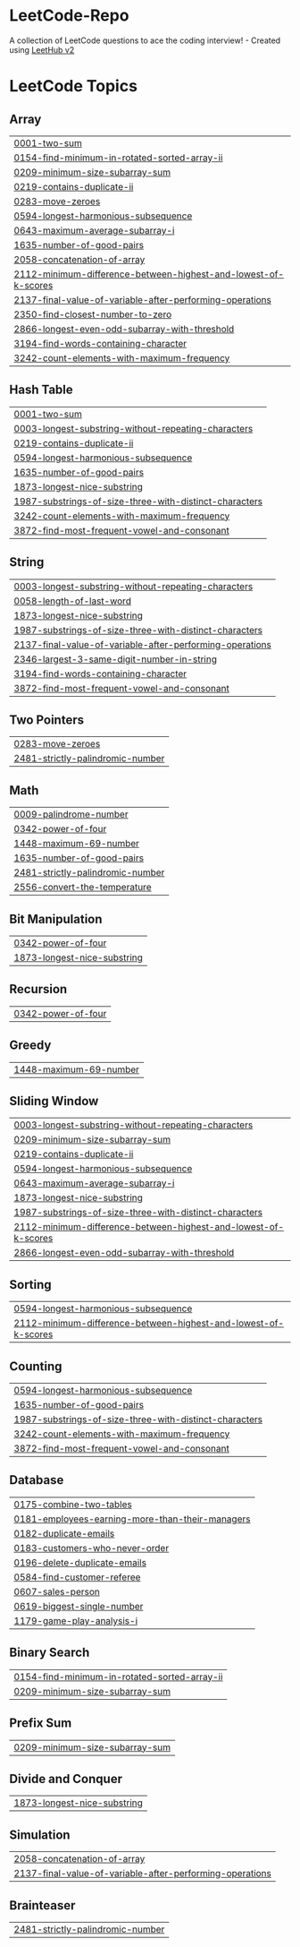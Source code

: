 # LeetCode-Repo
A collection of LeetCode questions to ace the coding interview! - Created using [LeetHub v2](https://github.com/arunbhardwaj/LeetHub-2.0)

<!---LeetCode Topics Start-->
# LeetCode Topics
## Array
|  |
| ------- |
| [0001-two-sum](https://github.com/NafihMT/LeetCode-Repo/tree/master/0001-two-sum) |
| [0154-find-minimum-in-rotated-sorted-array-ii](https://github.com/NafihMT/LeetCode-Repo/tree/master/0154-find-minimum-in-rotated-sorted-array-ii) |
| [0209-minimum-size-subarray-sum](https://github.com/NafihMT/LeetCode-Repo/tree/master/0209-minimum-size-subarray-sum) |
| [0219-contains-duplicate-ii](https://github.com/NafihMT/LeetCode-Repo/tree/master/0219-contains-duplicate-ii) |
| [0283-move-zeroes](https://github.com/NafihMT/LeetCode-Repo/tree/master/0283-move-zeroes) |
| [0594-longest-harmonious-subsequence](https://github.com/NafihMT/LeetCode-Repo/tree/master/0594-longest-harmonious-subsequence) |
| [0643-maximum-average-subarray-i](https://github.com/NafihMT/LeetCode-Repo/tree/master/0643-maximum-average-subarray-i) |
| [1635-number-of-good-pairs](https://github.com/NafihMT/LeetCode-Repo/tree/master/1635-number-of-good-pairs) |
| [2058-concatenation-of-array](https://github.com/NafihMT/LeetCode-Repo/tree/master/2058-concatenation-of-array) |
| [2112-minimum-difference-between-highest-and-lowest-of-k-scores](https://github.com/NafihMT/LeetCode-Repo/tree/master/2112-minimum-difference-between-highest-and-lowest-of-k-scores) |
| [2137-final-value-of-variable-after-performing-operations](https://github.com/NafihMT/LeetCode-Repo/tree/master/2137-final-value-of-variable-after-performing-operations) |
| [2350-find-closest-number-to-zero](https://github.com/NafihMT/LeetCode-Repo/tree/master/2350-find-closest-number-to-zero) |
| [2866-longest-even-odd-subarray-with-threshold](https://github.com/NafihMT/LeetCode-Repo/tree/master/2866-longest-even-odd-subarray-with-threshold) |
| [3194-find-words-containing-character](https://github.com/NafihMT/LeetCode-Repo/tree/master/3194-find-words-containing-character) |
| [3242-count-elements-with-maximum-frequency](https://github.com/NafihMT/LeetCode-Repo/tree/master/3242-count-elements-with-maximum-frequency) |
## Hash Table
|  |
| ------- |
| [0001-two-sum](https://github.com/NafihMT/LeetCode-Repo/tree/master/0001-two-sum) |
| [0003-longest-substring-without-repeating-characters](https://github.com/NafihMT/LeetCode-Repo/tree/master/0003-longest-substring-without-repeating-characters) |
| [0219-contains-duplicate-ii](https://github.com/NafihMT/LeetCode-Repo/tree/master/0219-contains-duplicate-ii) |
| [0594-longest-harmonious-subsequence](https://github.com/NafihMT/LeetCode-Repo/tree/master/0594-longest-harmonious-subsequence) |
| [1635-number-of-good-pairs](https://github.com/NafihMT/LeetCode-Repo/tree/master/1635-number-of-good-pairs) |
| [1873-longest-nice-substring](https://github.com/NafihMT/LeetCode-Repo/tree/master/1873-longest-nice-substring) |
| [1987-substrings-of-size-three-with-distinct-characters](https://github.com/NafihMT/LeetCode-Repo/tree/master/1987-substrings-of-size-three-with-distinct-characters) |
| [3242-count-elements-with-maximum-frequency](https://github.com/NafihMT/LeetCode-Repo/tree/master/3242-count-elements-with-maximum-frequency) |
| [3872-find-most-frequent-vowel-and-consonant](https://github.com/NafihMT/LeetCode-Repo/tree/master/3872-find-most-frequent-vowel-and-consonant) |
## String
|  |
| ------- |
| [0003-longest-substring-without-repeating-characters](https://github.com/NafihMT/LeetCode-Repo/tree/master/0003-longest-substring-without-repeating-characters) |
| [0058-length-of-last-word](https://github.com/NafihMT/LeetCode-Repo/tree/master/0058-length-of-last-word) |
| [1873-longest-nice-substring](https://github.com/NafihMT/LeetCode-Repo/tree/master/1873-longest-nice-substring) |
| [1987-substrings-of-size-three-with-distinct-characters](https://github.com/NafihMT/LeetCode-Repo/tree/master/1987-substrings-of-size-three-with-distinct-characters) |
| [2137-final-value-of-variable-after-performing-operations](https://github.com/NafihMT/LeetCode-Repo/tree/master/2137-final-value-of-variable-after-performing-operations) |
| [2346-largest-3-same-digit-number-in-string](https://github.com/NafihMT/LeetCode-Repo/tree/master/2346-largest-3-same-digit-number-in-string) |
| [3194-find-words-containing-character](https://github.com/NafihMT/LeetCode-Repo/tree/master/3194-find-words-containing-character) |
| [3872-find-most-frequent-vowel-and-consonant](https://github.com/NafihMT/LeetCode-Repo/tree/master/3872-find-most-frequent-vowel-and-consonant) |
## Two Pointers
|  |
| ------- |
| [0283-move-zeroes](https://github.com/NafihMT/LeetCode-Repo/tree/master/0283-move-zeroes) |
| [2481-strictly-palindromic-number](https://github.com/NafihMT/LeetCode-Repo/tree/master/2481-strictly-palindromic-number) |
## Math
|  |
| ------- |
| [0009-palindrome-number](https://github.com/NafihMT/LeetCode-Repo/tree/master/0009-palindrome-number) |
| [0342-power-of-four](https://github.com/NafihMT/LeetCode-Repo/tree/master/0342-power-of-four) |
| [1448-maximum-69-number](https://github.com/NafihMT/LeetCode-Repo/tree/master/1448-maximum-69-number) |
| [1635-number-of-good-pairs](https://github.com/NafihMT/LeetCode-Repo/tree/master/1635-number-of-good-pairs) |
| [2481-strictly-palindromic-number](https://github.com/NafihMT/LeetCode-Repo/tree/master/2481-strictly-palindromic-number) |
| [2556-convert-the-temperature](https://github.com/NafihMT/LeetCode-Repo/tree/master/2556-convert-the-temperature) |
## Bit Manipulation
|  |
| ------- |
| [0342-power-of-four](https://github.com/NafihMT/LeetCode-Repo/tree/master/0342-power-of-four) |
| [1873-longest-nice-substring](https://github.com/NafihMT/LeetCode-Repo/tree/master/1873-longest-nice-substring) |
## Recursion
|  |
| ------- |
| [0342-power-of-four](https://github.com/NafihMT/LeetCode-Repo/tree/master/0342-power-of-four) |
## Greedy
|  |
| ------- |
| [1448-maximum-69-number](https://github.com/NafihMT/LeetCode-Repo/tree/master/1448-maximum-69-number) |
## Sliding Window
|  |
| ------- |
| [0003-longest-substring-without-repeating-characters](https://github.com/NafihMT/LeetCode-Repo/tree/master/0003-longest-substring-without-repeating-characters) |
| [0209-minimum-size-subarray-sum](https://github.com/NafihMT/LeetCode-Repo/tree/master/0209-minimum-size-subarray-sum) |
| [0219-contains-duplicate-ii](https://github.com/NafihMT/LeetCode-Repo/tree/master/0219-contains-duplicate-ii) |
| [0594-longest-harmonious-subsequence](https://github.com/NafihMT/LeetCode-Repo/tree/master/0594-longest-harmonious-subsequence) |
| [0643-maximum-average-subarray-i](https://github.com/NafihMT/LeetCode-Repo/tree/master/0643-maximum-average-subarray-i) |
| [1873-longest-nice-substring](https://github.com/NafihMT/LeetCode-Repo/tree/master/1873-longest-nice-substring) |
| [1987-substrings-of-size-three-with-distinct-characters](https://github.com/NafihMT/LeetCode-Repo/tree/master/1987-substrings-of-size-three-with-distinct-characters) |
| [2112-minimum-difference-between-highest-and-lowest-of-k-scores](https://github.com/NafihMT/LeetCode-Repo/tree/master/2112-minimum-difference-between-highest-and-lowest-of-k-scores) |
| [2866-longest-even-odd-subarray-with-threshold](https://github.com/NafihMT/LeetCode-Repo/tree/master/2866-longest-even-odd-subarray-with-threshold) |
## Sorting
|  |
| ------- |
| [0594-longest-harmonious-subsequence](https://github.com/NafihMT/LeetCode-Repo/tree/master/0594-longest-harmonious-subsequence) |
| [2112-minimum-difference-between-highest-and-lowest-of-k-scores](https://github.com/NafihMT/LeetCode-Repo/tree/master/2112-minimum-difference-between-highest-and-lowest-of-k-scores) |
## Counting
|  |
| ------- |
| [0594-longest-harmonious-subsequence](https://github.com/NafihMT/LeetCode-Repo/tree/master/0594-longest-harmonious-subsequence) |
| [1635-number-of-good-pairs](https://github.com/NafihMT/LeetCode-Repo/tree/master/1635-number-of-good-pairs) |
| [1987-substrings-of-size-three-with-distinct-characters](https://github.com/NafihMT/LeetCode-Repo/tree/master/1987-substrings-of-size-three-with-distinct-characters) |
| [3242-count-elements-with-maximum-frequency](https://github.com/NafihMT/LeetCode-Repo/tree/master/3242-count-elements-with-maximum-frequency) |
| [3872-find-most-frequent-vowel-and-consonant](https://github.com/NafihMT/LeetCode-Repo/tree/master/3872-find-most-frequent-vowel-and-consonant) |
## Database
|  |
| ------- |
| [0175-combine-two-tables](https://github.com/NafihMT/LeetCode-Repo/tree/master/0175-combine-two-tables) |
| [0181-employees-earning-more-than-their-managers](https://github.com/NafihMT/LeetCode-Repo/tree/master/0181-employees-earning-more-than-their-managers) |
| [0182-duplicate-emails](https://github.com/NafihMT/LeetCode-Repo/tree/master/0182-duplicate-emails) |
| [0183-customers-who-never-order](https://github.com/NafihMT/LeetCode-Repo/tree/master/0183-customers-who-never-order) |
| [0196-delete-duplicate-emails](https://github.com/NafihMT/LeetCode-Repo/tree/master/0196-delete-duplicate-emails) |
| [0584-find-customer-referee](https://github.com/NafihMT/LeetCode-Repo/tree/master/0584-find-customer-referee) |
| [0607-sales-person](https://github.com/NafihMT/LeetCode-Repo/tree/master/0607-sales-person) |
| [0619-biggest-single-number](https://github.com/NafihMT/LeetCode-Repo/tree/master/0619-biggest-single-number) |
| [1179-game-play-analysis-i](https://github.com/NafihMT/LeetCode-Repo/tree/master/1179-game-play-analysis-i) |
## Binary Search
|  |
| ------- |
| [0154-find-minimum-in-rotated-sorted-array-ii](https://github.com/NafihMT/LeetCode-Repo/tree/master/0154-find-minimum-in-rotated-sorted-array-ii) |
| [0209-minimum-size-subarray-sum](https://github.com/NafihMT/LeetCode-Repo/tree/master/0209-minimum-size-subarray-sum) |
## Prefix Sum
|  |
| ------- |
| [0209-minimum-size-subarray-sum](https://github.com/NafihMT/LeetCode-Repo/tree/master/0209-minimum-size-subarray-sum) |
## Divide and Conquer
|  |
| ------- |
| [1873-longest-nice-substring](https://github.com/NafihMT/LeetCode-Repo/tree/master/1873-longest-nice-substring) |
## Simulation
|  |
| ------- |
| [2058-concatenation-of-array](https://github.com/NafihMT/LeetCode-Repo/tree/master/2058-concatenation-of-array) |
| [2137-final-value-of-variable-after-performing-operations](https://github.com/NafihMT/LeetCode-Repo/tree/master/2137-final-value-of-variable-after-performing-operations) |
## Brainteaser
|  |
| ------- |
| [2481-strictly-palindromic-number](https://github.com/NafihMT/LeetCode-Repo/tree/master/2481-strictly-palindromic-number) |
<!---LeetCode Topics End-->